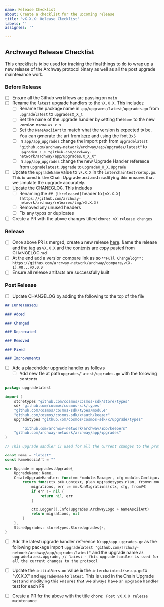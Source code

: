 ```yaml
---
name: Release Checklist
about: Create a checklist for the upcoming release
title: 'vX.X.X: Release Checklist'
labels: ''
assignees: ''

---
```

## Archwayd Release Checklist

This checklist is to be used for tracking the final things to do to wrap up a new release of the Archway protocol binary as well as all the post upgrade maintenance work.

### Before Release
- [ ] Ensure all the Github workflows are passing on `main`
- [ ] Rename the `latest` upgrade handlers to the `vX.X.X`. This includes:
   - [ ] Rename the package name in `app/upgrades/latest/upgrades.go` from `upgradelatest` to `upgradesX_X_X`
   - [ ] Set the name of the upgrade handler by setting the `Name` to the new version name `vX.X.X`
   - [ ] Set the `NameAsciiArt` to match what the version is expected to be. You can generate the art from [here](https://ascii-generator.site/t/) and using the font `3x5`
   - [ ] In `app/app_upgrades` change the import path from `upgradelatest "github.com/archway-network/archway/app/upgrades/latest"` to `upgradeX_X_X "github.com/archway-network/archway/app/upgrades/X_X_X"`
   - [ ]  In `app/app_upgrades` change the new Upgrade Handler reference from `upgradelatest.Upgrade` to `upgradeX_X_X.Upgrade`
- [ ] Update the `upgradeName` value to `vX.X.X` in the `interchaintest/setup.go`. This is used in the Chain Upgrade test and modifying this ensures that we simulate the upgrade accurately.  
- [ ] Update the CHANEGLOG. This includes
   - [ ] Renaming the `## [Unreleased]` header to `[vX.X.X](https://github.com/archway-network/archway/releases/tag/vX.X.X)`
   - [ ] Removed any unused headers
   - [ ] Fix any typos or duplicates
- [ ] Create a PR with the above changes titled `chore: vX release changes`

### Release
- [ ] Once above PR is merged, create a new release [here](https://github.com/archway-network/archway/releases/new). Name the release and the tag as `vX.X.X` and the contents are copy pasted from CHANGELOG.md
- [ ] At the end add a version compare link as so `**Full Changelog**: https://github.com/archway-network/archway/compare/v(X-1).00...vX.0.0`
- [ ] Ensure all release artifacts are successfully built

### Post Release
- [ ] Update CHANGELOG by adding the following to the top of the file
```markdown
## [Unreleased]

### Added

### Changed

### Deprecated

### Removed

### Fixed

### Improvements
```
- [ ] Add a placeholder upgrade handler as follows
  - [ ] Add new file at path `upgrades/latest/upgrades.go` with the following contents
```go
package upgradelatest

import (
	storetypes "github.com/cosmos/cosmos-sdk/store/types"
	sdk "github.com/cosmos/cosmos-sdk/types"
	"github.com/cosmos/cosmos-sdk/types/module"
	"github.com/cosmos/cosmos-sdk/x/auth/keeper"
	upgradetypes "github.com/cosmos/cosmos-sdk/x/upgrade/types"

        "github.com/archway-network/archway/app/keepers"
	"github.com/archway-network/archway/app/upgrades"
)

// This upgrade handler is used for all the current changes to the protocol

const Name = "latest"
const NameAsciiArt = ""

var Upgrade = upgrades.Upgrade{
	UpgradeName: Name,
	CreateUpgradeHandler: func(mm *module.Manager, cfg module.Configurator, keepers keepers.ArchwayKeepers) upgradetypes.UpgradeHandler {
		return func(ctx sdk.Context, plan upgradetypes.Plan, fromVM module.VersionMap) (module.VersionMap, error) {
			migrations, err := mm.RunMigrations(ctx, cfg, fromVM)
			if err != nil {
				return nil, err
			}

			ctx.Logger().Info(upgrades.ArchwayLogo + NameAsciiArt)
			return migrations, nil
		}
	},
	StoreUpgrades: storetypes.StoreUpgrades{},
} 
```
  - [ ] Add the latest upgrade handler reference to `app/app_upgrades.go` as the following package import `upgradelatest "github.com/archway-network/archway/app/upgrades/latest"` and the upgrade name as `upgradelatest.Upgrade, // latest - This upgrade handler is used for all the current changes to the protocol`
- [ ] Update the `initialVersion` value in the `interchaintest/setup.go` to "vX.X.X" and `upgradeName` to `latest`. This is used in the Chain Upgrade test and modifying this ensures that we always have an upgrade handler test for each PR
- [ ] Create a PR for the above with the title `chore: Post vX.X.X release maintenance`

